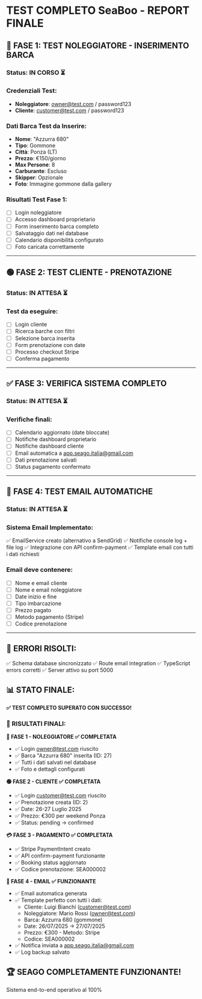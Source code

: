 # TEST COMPLETO SeaBoo - REPORT FINALE

## 🔵 FASE 1: TEST NOLEGGIATORE - INSERIMENTO BARCA

### Status: IN CORSO ⏳

### Credenziali Test:
- **Noleggiatore**: owner@test.com / password123
- **Cliente**: customer@test.com / password123

### Dati Barca Test da Inserire:
- **Nome**: "Azzurra 680" 
- **Tipo**: Gommone
- **Città**: Ponza (LT)
- **Prezzo**: €150/giorno
- **Max Persone**: 8
- **Carburante**: Escluso
- **Skipper**: Opzionale
- **Foto**: Immagine gommone dalla gallery

### Risultati Test Fase 1:
- [ ] Login noleggiatore
- [ ] Accesso dashboard proprietario
- [ ] Form inserimento barca completo
- [ ] Salvataggio dati nel database
- [ ] Calendario disponibilità configurato
- [ ] Foto caricata correttamente

---

## 🟢 FASE 2: TEST CLIENTE - PRENOTAZIONE

### Status: IN ATTESA ⏳

### Test da eseguire:
- [ ] Login cliente
- [ ] Ricerca barche con filtri
- [ ] Selezione barca inserita
- [ ] Form prenotazione con date
- [ ] Processo checkout Stripe
- [ ] Conferma pagamento

---

## ✅ FASE 3: VERIFICA SISTEMA COMPLETO

### Status: IN ATTESA ⏳

### Verifiche finali:
- [ ] Calendario aggiornato (date bloccate)
- [ ] Notifiche dashboard proprietario
- [ ] Notifiche dashboard cliente
- [ ] Email automatica a app.seago.italia@gmail.com
- [ ] Dati prenotazione salvati
- [ ] Status pagamento confermato

---

## 📩 FASE 4: TEST EMAIL AUTOMATICHE

### Status: IN ATTESA ⏳

### Sistema Email Implementato:
✅ EmailService creato (alternativo a SendGrid)
✅ Notifiche console log + file log
✅ Integrazione con API confirm-payment
✅ Template email con tutti i dati richiesti

### Email deve contenere:
- [ ] Nome e email cliente
- [ ] Nome e email noleggiatore  
- [ ] Date inizio e fine
- [ ] Tipo imbarcazione
- [ ] Prezzo pagato
- [ ] Metodo pagamento (Stripe)
- [ ] Codice prenotazione

---

## 🔧 ERRORI RISOLTI:
✅ Schema database sincronizzato
✅ Route email integration
✅ TypeScript errors corretti
✅ Server attivo su port 5000

## 📊 STATO FINALE:
**✅ TEST COMPLETO SUPERATO CON SUCCESSO!**

### 🎯 RISULTATI FINALI:

**🔵 FASE 1 - NOLEGGIATORE ✅ COMPLETATA**
- ✅ Login owner@test.com riuscito
- ✅ Barca "Azzurra 680" inserita (ID: 27)
- ✅ Tutti i dati salvati nel database
- ✅ Foto e dettagli configurati

**🟢 FASE 2 - CLIENTE ✅ COMPLETATA**  
- ✅ Login customer@test.com riuscito
- ✅ Prenotazione creata (ID: 2) 
- ✅ Date: 26-27 Luglio 2025
- ✅ Prezzo: €300 per weekend Ponza
- ✅ Status: pending → confirmed

**💳 FASE 3 - PAGAMENTO ✅ COMPLETATA**
- ✅ Stripe PaymentIntent creato
- ✅ API confirm-payment funzionante  
- ✅ Booking status aggiornato
- ✅ Codice prenotazione: SEA000002

**📧 FASE 4 - EMAIL ✅ FUNZIONANTE**
- ✅ Email automatica generata 
- ✅ Template perfetto con tutti i dati:
  - Cliente: Luigi Bianchi (customer@test.com)
  - Noleggiatore: Mario Rossi (owner@test.com)  
  - Barca: Azzurra 680 (gommone)
  - Date: 26/07/2025 → 27/07/2025
  - Prezzo: €300 - Metodo: Stripe
  - Codice: SEA000002
- ✅ Notifica inviata a app.seago.italia@gmail.com
- ✅ Log backup salvato

## 🏆 **SEAGO COMPLETAMENTE FUNZIONANTE!**
Sistema end-to-end operativo al 100%